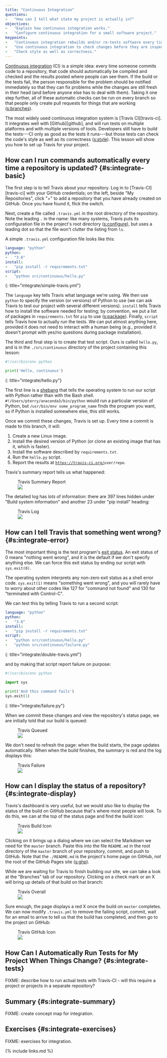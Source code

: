 ```yaml
---
title: "Continuous Integration"
questions:
-   "How can I tell what state my project is actually in?"
objectives:
-   "Explain how continuous integration works."
-   "Configure continuous integration for a small software project."
keypoints:
-   "Continuous integration rebuilds and/or re-tests software every time something changes."
-   "Use continuous integration to check changes before they are inspected."
-   "Check style as well as correctness."
---
```


[Continuous integration](#g:continuous-integration) (CI) is a simple idea:
every time someone commits code to a repository,
that code should automatically be compiled and checked
and the results posted where people can see them.
If the build or the tests fail,
the person responsible for the problem should be notified immediately
so that they can fix problems while the changes are still fresh in their head
(and before anyone else has to deal with them).
Taking it one step further,
all of these automatic checks can be run on every branch
so that people only create pull requests for things that are working ([s:branches](#REF)).

The most widely used continuous integration system is [Travis CI][travis-ci].
It integrates well with [Github][github],
and will run tests on multiple platforms and with multiple versions of tools.
Developers still have to build the tests---CI only as good as the tests it runs---but
those tests can check the code's style as well as its correctness ([s:style](#REF)).
This lesson will show you how to set up Travis for your project.

## How can I run commands automatically every time a repository is updated? {#s:integrate-basic}

The first step is to tell Travis about your repository.
Log in to [Travis-CI][travis-ci] with your GitHub credentials;
on the left,
beside "My Repositories",
click "+" to add a repository that you have already created on GitHub.
Once you have found it,
flick the switch.

Next,
create a file called `.travis.yml` in the root directory of the repository.
Note the leading `.` in the name:
like many systems,
Travis puts its configuration file in the project's root directory ([s:configure](#REF)),
but uses a leading dot so that the file won't clutter the listing from `ls`.

A simple `.travis.yml` configuration file looks like this:

```yaml
language: "python"
python:
-   "3.6"
install:
-   "pip install -r requirements.txt"
script:
-   "python src/continuous/hello.py"
```
{: title="integrate/simple-travis.yml"}

The `language` key tells Travis what language we're using.
We then use `python` to specify the version (or versions) of Python to use
(we can ask Travis to test our project with several different versions).
`install` tells Travis how to install the software needed for testing;
by convention,
we put a list of packages in `requirements.txt` for `pip` to use ([s:package](#REF)).
Finally,
`script` tells Travis how to actually run the tests.
We can put almost anything here,
provided it does not need to interact with a human being
(e.g., provided it doesn't prompt with yes/no questions during package installation).

The third and final step is to create that test script.
Ours is called `hello.py`,
and is in the `./src/continuous` directory of the project containing this lesson:

```python
#!/usr/bin/env python

print('Hello, continuous')
```
{: title="integrate/hello.py"}

The first line is a [shebang](#g:shebang)
that tells the operating system to run our script with Python rather than with the Bash shell.
`#!/Users/pterry/anaconda3/bin/python` would run a particular version of Python,
but `/usr/bin/env some_program_name` finds the program you want,
so if Python is installed somewhere else,
this still works.

Once we commit these changes,
Travis is set up.
Every time a commit is made to this branch, it will:

1.  Create a new Linux image.
2.  Install the desired version of Python (or clone an existing image that has it, which is faster).
3.  Install the software described by `requirements.txt`.
4.  Run the `hello.py` script.
5.  Report the results at <code>https://travis-ci.org/<em>user</em>/<em>repo</em></code>.

Travis's summary report tells us what happened:

<figure id="f:integrate-summary"> <figcaption>Travis Summary Report</figcaption> <img src="../../figures/travis_summary.png"/> </figure>

<!-- == noindent -->
The detailed log has *lots* of information:
there are 397 lines hidden under "Build system information"
and another 23 under "pip install" heading:

<figure id="f:integrate-log"> <figcaption>Travis Log</figcaption> <img src="../../figures/travis_log.png"/> </figure>

## How can I tell Travis that something went wrong? {#s:integrate-error}

The most important thing is the test program's [exit status](#g:exit-status).
An exit status of 0 means "nothing went wrong",
and it is the default if we don't specify anything else.
We can force this exit status by ending our script with `sys.exit(0)`.

The operating system interprets any non-zero exit status as a shell error code.
`sys.exit(1)` means "something went wrong",
and you will rarely have to worry about other codes
like 127 for "command not found" and 130 for "terminated with Control-C".

We can test this by telling Travis to run a second script:

```yaml
language: "python"
python:
-   "3.6"
install:
-   "pip install -r requirements.txt"
script:
-   "python src/continuous/hello.py"
-   "python src/continuous/failure.py"
```
{: title="integrate/double-travis.yml"}

<!-- == noindent -->
and by making that script report failure on purpose:

```python
#!/usr/bin/env python

import sys

print('And this command fails')
sys.exit(1)
```
{: title="integrate/failure.py"}

When we commit these changes and view the repository's status page,
we are initially told that our build is queued:

<figure id="f:integrate-queued"> <figcaption>Travis Queued</figcaption> <img src="../../figures/travis_queued.png"/> </figure>

<!-- == noindent -->
We don't need to refresh the page:
when the build starts,
the page updates automatically.
When when the build finishes,
the summary is red and the log displays this:

<figure id="f:integrate-failure"> <figcaption>Travis Failure</figcaption> <img src="../../figures/travis_failure.png"/> </figure>

## How can I display the status of a repository? {#s:integrate-display}

Travis's dashboard is very useful,
but we would also like to display the status of the build on GitHub because that's where most people will look.
To do this,
we can at the top of the status page and find the build icon:

<figure id="f:integrate-build-icon"> <figcaption>Travis Build Icon</figcaption> <img src="../../figures/travis_build_icon.png"/> </figure>

Clicking on it brings up a dialog
where we can select the Markdown we need for the `master` branch.
Paste this into the file `README.md` in the root directory of the `master` branch of your repository,
commit,
and push to GitHub.
Note that the `./README.md` is the project's home page on GitHub,
*not* the root of the GitHub Pages site ([s:ghp](#REF)).

While we are waiting for Travis to finish building our site,
we can take a look at the "Branches" tab of our repository.
Clicking on a check mark or an X will bring up details of that build on that branch:

<figure id="f:integrate-overall"> <figcaption>Travis Overall</figcaption> <img src="../../figures/travis_overall.png"/> </figure>

<!-- == noindent -->
Sure enough,
the page displays a red X once the build on `master` completes.
We can now modify `.travis.yml` to remove the failing script,
commit,
wait for an email to arrive to tell us that the build has completed,
and then go to the project on GitHub:

<figure id="f:integrate-github-icon"> <figcaption>Travis GitHub Icon</figcaption> <img src="../../figures/travis_github_icon.png"/> </figure>

## How Can I Automatically Run Tests for My Project When Things Change?  {#s:integrate-tests}

FIXME: describe how to run actual tests with Travis-CI - will this require a project or projects in a separate repository?

## Summary {#s:integrate-summary}

FIXME: create concept map for integration.

## Exercises {#s:integrate-exercises}

FIXME: exercises for integration.

{% include links.md %}
